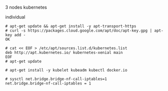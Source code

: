 
3 nodes kubernetes


individual
```console
# apt-get update && apt-get install -y apt-transport-https
# curl -s https://packages.cloud.google.com/apt/doc/apt-key.gpg | apt-key add -
OK
```

```console
# cat << EOF > /etc/apt/sources.list.d/kubernetes.list
deb http://apt.kubernetes.io/ kubernetes-xenial main
EOF
# apt-get update
```
```console
# apt-get install -y kubelet kubeadm kubectl docker.io
```

```console
# sysctl net.bridge.bridge-nf-call-iptables=1
net.bridge.bridge-nf-call-iptables = 1
```
